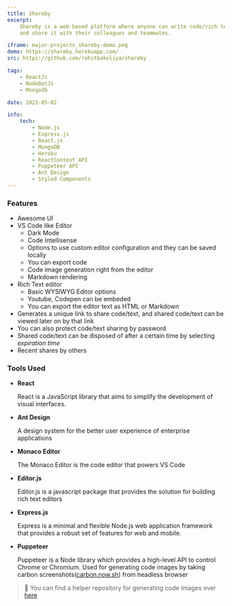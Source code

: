 ```yaml
---
title: Shareby
excerpt:
    Shareby is a web-based platform where anyone can write code/rich text in the inbuilt Code Editor/Rich Text Editor
    and share it with their colleagues and teammates.

iframe: major-projects_shareby-demo.png
demo: https://shareby.herokuapp.com/
src: https://github.com/rohitbakoliya/shareby

tags:
    - ReactJs
    - NodeDotJs
    - Mongodb

date: 2021-05-02

info:
    tech:
        - Node.js
        - Express.js
        - React.js
        - MongoDB
        - Heroku
        - ReactContext API
        - Puppeteer API
        - Ant Design
        - Styled Components
---
```


### Features

-   Awesome UI
-   VS Code like Editor
    -   Dark Mode
    -   Code Intellisense
    -   Options to use custom editor configuration and they can be saved locally
    -   You can export code
    -   Code image generation right from the editor
    -   Markdown rendering
-   Rich Text editor
    -   Basic WYSIWYG Editor options
    -   Youtube, Codepen can be embeded
    -   You can export the editor text as HTML or Markdown
-   Generates a unique link to share code/text, and shared code/text can be viewed later on by that link
-   You can also protect code/text sharing by password
-   Shared code/text can be disposed of after a certain time by selecting _expiration time_
-   Recent shares by others

### Tools Used

-   **React**

    React is a JavaScript library that aims to simplify the development of visual interfaces.

-   **Ant Design**

    A design system for the better user experience of enterprise applications

-   **Monaco Editor**

    The Monaco Editor is the code editor that powers VS Code

-   **Editor.js**

    Editor.js is a javascript package that provides the solution for building rich text editors

-   **Express.js**

    Express is a minimal and flexible Node.js web application framework that provides a robust set of features for web
    and mobile.

-   **Puppeteer**

    Puppeteer is a Node library which provides a high-level API to control Chrome or Chromium. Used for generating code
    images by taking carbon screenshots([carbon.now.sh](https://carbon.now.sh)) from headless browser


> 💫 You can find a helper repository for generating code images over
> [here](https://github.com/rohitbakoliya/carbon-ss-heroku)
